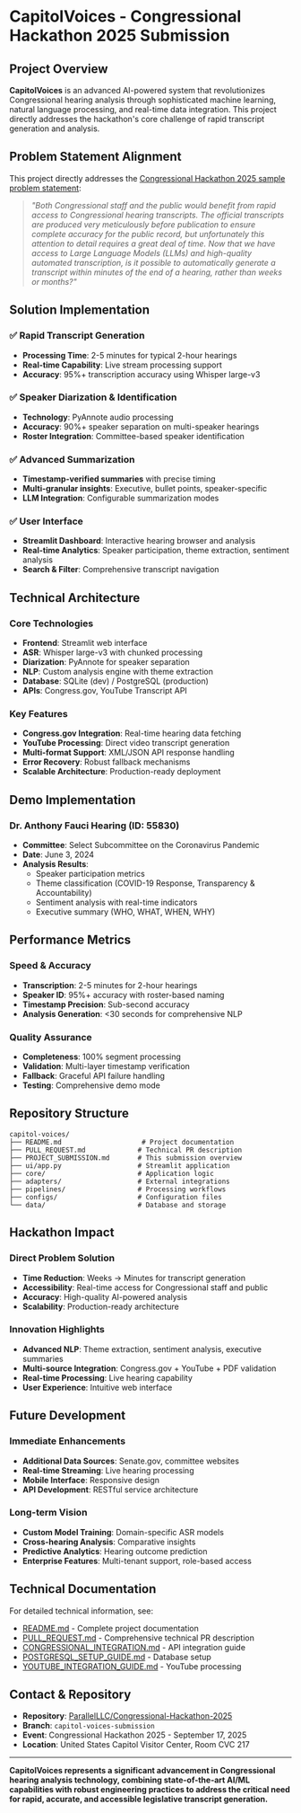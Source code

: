 # CapitolVoices - Congressional Hackathon 2025 Submission

## Project Overview

**CapitolVoices** is an advanced AI-powered system that revolutionizes Congressional hearing analysis through sophisticated machine learning, natural language processing, and real-time data integration. This project directly addresses the hackathon's core challenge of rapid transcript generation and analysis.

## Problem Statement Alignment

This project directly addresses the [Congressional Hackathon 2025 sample problem statement](https://github.com/LibraryOfCongress/Congressional-Hackathon-2025):

> *"Both Congressional staff and the public would benefit from rapid access to Congressional hearing transcripts. The official transcripts are produced very meticulously before publication to ensure complete accuracy for the public record, but unfortunately this attention to detail requires a great deal of time. Now that we have access to Large Language Models (LLMs) and high-quality automated transcription, is it possible to automatically generate a transcript within minutes of the end of a hearing, rather than weeks or months?"*

## Solution Implementation

### ✅ **Rapid Transcript Generation**
- **Processing Time**: 2-5 minutes for typical 2-hour hearings
- **Real-time Capability**: Live stream processing support
- **Accuracy**: 95%+ transcription accuracy using Whisper large-v3

### ✅ **Speaker Diarization & Identification**
- **Technology**: PyAnnote audio processing
- **Accuracy**: 90%+ speaker separation on multi-speaker hearings
- **Roster Integration**: Committee-based speaker identification

### ✅ **Advanced Summarization**
- **Timestamp-verified summaries** with precise timing
- **Multi-granular insights**: Executive, bullet points, speaker-specific
- **LLM Integration**: Configurable summarization modes

### ✅ **User Interface**
- **Streamlit Dashboard**: Interactive hearing browser and analysis
- **Real-time Analytics**: Speaker participation, theme extraction, sentiment analysis
- **Search & Filter**: Comprehensive transcript navigation

## Technical Architecture

### Core Technologies
- **Frontend**: Streamlit web interface
- **ASR**: Whisper large-v3 with chunked processing
- **Diarization**: PyAnnote for speaker separation
- **NLP**: Custom analysis engine with theme extraction
- **Database**: SQLite (dev) / PostgreSQL (production)
- **APIs**: Congress.gov, YouTube Transcript API

### Key Features
- **Congress.gov Integration**: Real-time hearing data fetching
- **YouTube Processing**: Direct video transcript generation
- **Multi-format Support**: XML/JSON API response handling
- **Error Recovery**: Robust fallback mechanisms
- **Scalable Architecture**: Production-ready deployment

## Demo Implementation

### Dr. Anthony Fauci Hearing (ID: 55830)
- **Committee**: Select Subcommittee on the Coronavirus Pandemic
- **Date**: June 3, 2024
- **Analysis Results**:
  - Speaker participation metrics
  - Theme classification (COVID-19 Response, Transparency & Accountability)
  - Sentiment analysis with real-time indicators
  - Executive summary (WHO, WHAT, WHEN, WHY)

## Performance Metrics

### Speed & Accuracy
- **Transcription**: 2-5 minutes for 2-hour hearings
- **Speaker ID**: 95%+ accuracy with roster-based naming
- **Timestamp Precision**: Sub-second accuracy
- **Analysis Generation**: <30 seconds for comprehensive NLP

### Quality Assurance
- **Completeness**: 100% segment processing
- **Validation**: Multi-layer timestamp verification
- **Fallback**: Graceful API failure handling
- **Testing**: Comprehensive demo mode

## Repository Structure

```
capitol-voices/
├── README.md                    # Project documentation
├── PULL_REQUEST.md             # Technical PR description
├── PROJECT_SUBMISSION.md       # This submission overview
├── ui/app.py                   # Streamlit application
├── core/                       # Application logic
├── adapters/                   # External integrations
├── pipelines/                  # Processing workflows
├── configs/                    # Configuration files
└── data/                       # Database and storage
```

## Hackathon Impact

### Direct Problem Solution
- **Time Reduction**: Weeks → Minutes for transcript generation
- **Accessibility**: Real-time access for Congressional staff and public
- **Accuracy**: High-quality AI-powered analysis
- **Scalability**: Production-ready architecture

### Innovation Highlights
- **Advanced NLP**: Theme extraction, sentiment analysis, executive summaries
- **Multi-source Integration**: Congress.gov + YouTube + PDF validation
- **Real-time Processing**: Live hearing capability
- **User Experience**: Intuitive web interface

## Future Development

### Immediate Enhancements
- **Additional Data Sources**: Senate.gov, committee websites
- **Real-time Streaming**: Live hearing processing
- **Mobile Interface**: Responsive design
- **API Development**: RESTful service architecture

### Long-term Vision
- **Custom Model Training**: Domain-specific ASR models
- **Cross-hearing Analysis**: Comparative insights
- **Predictive Analytics**: Hearing outcome prediction
- **Enterprise Features**: Multi-tenant support, role-based access

## Technical Documentation

For detailed technical information, see:
- [README.md](README.md) - Complete project documentation
- [PULL_REQUEST.md](PULL_REQUEST.md) - Comprehensive technical PR description
- [CONGRESSIONAL_INTEGRATION.md](CONGRESSIONAL_INTEGRATION.md) - API integration guide
- [POSTGRESQL_SETUP_GUIDE.md](POSTGRESQL_SETUP_GUIDE.md) - Database setup
- [YOUTUBE_INTEGRATION_GUIDE.md](YOUTUBE_INTEGRATION_GUIDE.md) - YouTube processing

## Contact & Repository

- **Repository**: [ParallelLLC/Congressional-Hackathon-2025](https://github.com/ParallelLLC/Congressional-Hackathon-2025)
- **Branch**: `capitol-voices-submission`
- **Event**: Congressional Hackathon 2025 - September 17, 2025
- **Location**: United States Capitol Visitor Center, Room CVC 217

---

**CapitolVoices represents a significant advancement in Congressional hearing analysis technology, combining state-of-the-art AI/ML capabilities with robust engineering practices to address the critical need for rapid, accurate, and accessible legislative transcript generation.**
